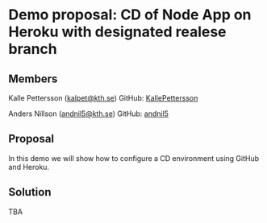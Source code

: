# Demo proposal: CD of Node App on Heroku with designated realese branch

## Members

Kalle Pettersson (kalpet@kth.se)
GitHub: [KallePettersson](https://github.com/KallePettersson)

Anders Nillson (andnil5@kth.se)
GitHub: [andnil5](https://github.com/andnil5)

## Proposal

In this demo we will show how to configure a CD environment using GitHub and Heroku.

## Solution

TBA
